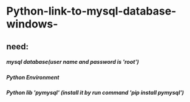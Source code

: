 # Python-link-to-mysql-database-windows-
## need:

##### mysql database(user name and password is 'root')
##### Python Environment
##### Python lib 'pymysql' (install it by run command 'pip install pymysql')
